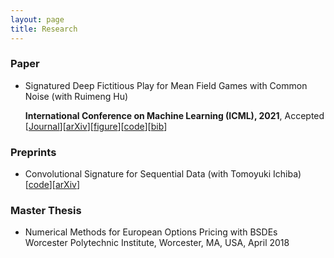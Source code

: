 ```yaml
---
layout: page
title: Research
---
```

### Paper
* Signatured Deep Fictitious Play for Mean Field Games with Common Noise (with Ruimeng Hu)

  **International Conference on Machine Learning (ICML), 2021**, Accepted \
  \[[Journal](http://proceedings.mlr.press/v139/min21a.html)\]\[[arXiv](https://arxiv.org/abs/2106.03272)\]\[[figure](SigDFP_icml.png)\]\[[code](https://github.com/mmin0/SigDFP)\]\[[bib](pmlr-v139-min21a.bib)\]

### Preprints
* Convolutional Signature for Sequential Data (with Tomoyuki Ichiba) \
  \[[code](https://github.com/mmin0/CNNSig)\]\[[arXiv](https://arxiv.org/abs/2009.06719)\]

### Master Thesis
* Numerical Methods for European Options Pricing with BSDEs  
Worcester Polytechnic Institute, Worcester, MA, USA, April 2018 

